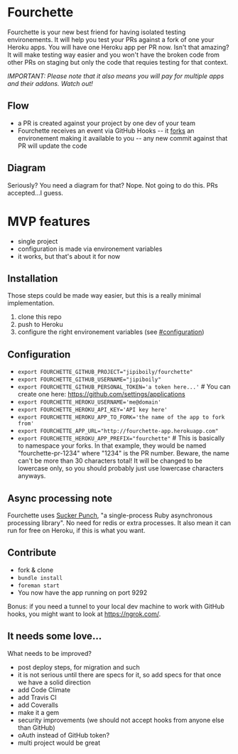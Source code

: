 # Fourchette

Fourchette is your new best friend for having isolated testing environements. It will help you test your PRs against a fork of one your Heroku apps. You will have one Heroku app per PR now. Isn't that amazing? It will make testing way easier and you won't have the broken code from other PRs on staging but only the code that requies testing for that context.

*IMPORTANT: Please note that it also means you will pay for multiple apps and their addons. Watch out!*

## Flow

- a PR is created against your project by one dev of your team
- Fourchette receives an event via GitHub Hooks
-- it [forks](https://devcenter.heroku.com/articles/fork-app) an environement making it available to you
-- any new commit against that PR will update the code

## Diagram

Seriously? You need a diagram for that? Nope. Not going to do this. PRs accepted...I guess.

# MVP features
- single project
- configuration is made via environement variables
- it works, but that's about it for now

## Installation

Those steps could be made way easier, but this is a really minimal implementation.

1. clone this repo
2. push to Heroku
3. configure the right environement variables (see [#configuration](#configuration))

## Configuration

- `export FOURCHETTE_GITHUB_PROJECT="jipiboily/fourchette"`
- `export FOURCHETTE_GITHUB_USERNAME="jipiboily"`
- `export FOURCHETTE_GITHUB_PERSONAL_TOKEN='a token here...'` # You can create one here: https://github.com/settings/applications
- `export FOURCHETTE_HEROKU_USERNAME='me@domain'`
- `export FOURCHETTE_HEROKU_API_KEY='API key here'`
- `export FOURCHETTE_HEROKU_APP_TO_FORK='the name of the app to fork from'`
- `export FOURCHETTE_APP_URL="http://fourchette-app.herokuapp.com"`
- `export FOURCHETTE_HEROKU_APP_PREFIX="fourchette"` # This is basically to namespace your forks. In that example, they would be named "fourchette-pr-1234" where "1234" is the PR number. Beware, the name can't be more than 30 characters total! It will be changed to be lowercase only, so you should probably just use lowercase characters anyways.

## Async processing note

Fourchette uses [Sucker Punch](https://github.com/brandonhilkert/sucker_punch), "a single-process Ruby asynchronous processing library". No need for redis or extra processes. It also mean it can run for free on Heroku, if this is what you want.

## Contribute

- fork & clone
- `bundle install`
- `foreman start`
- You now have the app running on port 9292

Bonus: if you need a tunnel to your local dev machine to work with GitHub hooks, you might want to look at https://ngrok.com/.

## It needs some love...

What needs to be improved?

- post deploy steps, for migration and such
- it is not serious until there are specs for it, so add specs for that once we have a solid direction
- add Code Climate
- add Travis CI
- add Coveralls
- make it a gem
- security improvements (we should not accept hooks from anyone else than GitHub)
- oAuth instead of GitHub token?
- multi project would be great